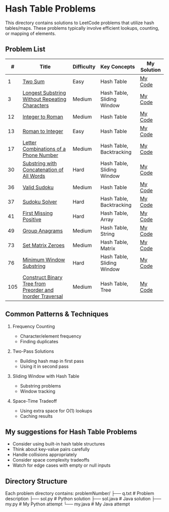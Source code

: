 # Hash Table Problems
This directory contains solutions to LeetCode problems that utilize hash tables/maps. These problems typically involve efficient lookups, counting, or mapping of elements.

## Problem List
| # | Title | Difficulty | Key Concepts | My Solution |
|---|-------|------------|--------------|-------------|
| 1 | [Two Sum](https://leetcode.com/problems/two-sum/) | Easy | Hash Table |[My Code](https://github.com/ArmanBehnam/Leetcode/tree/main/hash_table/1) |
| 3 | [Longest Substring Without Repeating Characters](https://leetcode.com/problems/longest-substring-without-repeating-characters/) | Medium | Hash Table, Sliding Window |[My Code](https://github.com/ArmanBehnam/Leetcode/tree/main/hash_table/3) |
| 12 | [Integer to Roman](https://leetcode.com/problems/integer-to-roman/) | Medium | Hash Table |[My Code](https://github.com/ArmanBehnam/Leetcode/tree/main/hash_table/12) |
| 13 | [Roman to Integer](https://leetcode.com/problems/roman-to-integer/) | Easy | Hash Table |[My Code](https://github.com/ArmanBehnam/Leetcode/tree/main/hash_table/13) |
| 17 | [Letter Combinations of a Phone Number](https://leetcode.com/problems/letter-combinations-of-a-phone-number/) | Medium | Hash Table, Backtracking |[My Code](https://github.com/ArmanBehnam/Leetcode/tree/main/hash_table/17) |
| 30 | [Substring with Concatenation of All Words](https://leetcode.com/problems/substring-with-concatenation-of-all-words/) | Hard | Hash Table, Sliding Window |[My Code](https://github.com/ArmanBehnam/Leetcode/tree/main/hash_table/30) |
| 36 | [Valid Sudoku](https://leetcode.com/problems/valid-sudoku/) | Medium | Hash Table |[My Code](https://github.com/ArmanBehnam/Leetcode/tree/main/hash_table/36) |
| 37 | [Sudoku Solver](https://leetcode.com/problems/sudoku-solver/) | Hard | Hash Table, Backtracking |[My Code](https://github.com/ArmanBehnam/Leetcode/tree/main/hash_table/37) |
| 41 | [First Missing Positive](https://leetcode.com/problems/first-missing-positive/) | Hard | Hash Table, Array |[My Code](https://github.com/ArmanBehnam/Leetcode/tree/main/hash_table/41) |
| 49 | [Group Anagrams](https://leetcode.com/problems/group-anagrams/) | Medium | Hash Table, String |[My Code](https://github.com/ArmanBehnam/Leetcode/tree/main/hash_table/49) |
| 73 | [Set Matrix Zeroes](https://leetcode.com/problems/set-matrix-zeroes/) | Medium | Hash Table, Matrix |[My Code](https://github.com/ArmanBehnam/Leetcode/tree/main/hash_table/73) |
| 76 | [Minimum Window Substring](https://leetcode.com/problems/minimum-window-substring/) | Hard | Hash Table, Sliding Window |[My Code](https://github.com/ArmanBehnam/Leetcode/tree/main/hash_table/76) |
| 105 | [Construct Binary Tree from Preorder and Inorder Traversal](https://leetcode.com/problems/construct-binary-tree-from-preorder-and-inorder-traversal/) | Medium | Hash Table, Tree |[My Code](https://github.com/ArmanBehnam/Leetcode/tree/main/hash_table/105) |

## Common Patterns & Techniques
1. Frequency Counting
   - Character/element frequency
   - Finding duplicates

2. Two-Pass Solutions
   - Building hash map in first pass
   - Using it in second pass

3. Sliding Window with Hash Table
   - Substring problems
   - Window tracking

4. Space-Time Tradeoff
   - Using extra space for O(1) lookups
   - Caching results

## My suggestions for Hash Table Problems
- Consider using built-in hash table structures
- Think about key-value pairs carefully
- Handle collisions appropriately
- Consider space complexity tradeoffs
- Watch for edge cases with empty or null inputs

## Directory Structure
Each problem directory contains:
problemNumber/
├── q.txt          # Problem description
├── sol.py         # Python solution
├── sol.java       # Java solution
├── my.py          # My Python attempt
└── my.java        # My Java attempt